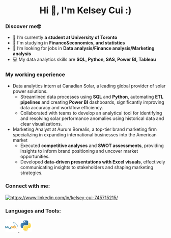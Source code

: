 

<h1 align="center">Hi 👋, I'm Kelsey Cui :) </h1>
<h3 align="left">Discover me🤓</h3>

- 🔭 I’m currently **a student at University of Toronto**
- 👯 I'm studying in **Finance&economics, and statistics**
- 🤝 I’m looking for jobs in **Data analysis/Finance analysis/Marketing analysis**
- 💻 My data analytics skills are **SQL, Python, SAS, Power BI, Tableau**
<h3 align="left">My working experience</h3>

- Data analytics intern at Canadian Solar, a leading global provider of solar power solutions.
  - Streamlined data processes using **SQL** and **Python**, automating **ETL pipelines** and creating **Power BI** dashboards, significantly improving data accuracy and workflow efficiency.
  -  Collaborated with teams to develop an analytical tool for identifying and resolving solar performance anomalies using historical data and clear visualizations.
- Marketing Analyst at Aurum Borealis, a top-tier brand marketing firm specializing in expanding international businesses into the American market
  - Executed **competitive analyses** and **SWOT assessments**, providing insights to inform brand positioning and uncover market opportunities.
  - Developed **data-driven presentations with Excel visuals**, effectively communicating insights to stakeholders and shaping marketing strategies.

<h3 align="left">Connect with me:</h3>
<p align="left">
<a href="https://linkedin.com/in/https://www.linkedin.com/in/kelsey-cui-745715215/" target="blank"><img align="center" src="https://raw.githubusercontent.com/rahuldkjain/github-profile-readme-generator/master/src/images/icons/Social/linked-in-alt.svg" alt="https://www.linkedin.com/in/kelsey-cui-745715215/" height="30" width="40" /></a>
</p>

<h3 align="left">Languages and Tools:</h3>
<p align="left"> <a href="https://www.mysql.com/" target="_blank" rel="noreferrer"> <img src="https://raw.githubusercontent.com/devicons/devicon/master/icons/mysql/mysql-original-wordmark.svg" alt="mysql" width="40" height="40"/> </a> <a href="https://www.python.org" target="_blank" rel="noreferrer"> <img src="https://raw.githubusercontent.com/devicons/devicon/master/icons/python/python-original.svg" alt="python" width="40" height="40"/> </a> </p>
